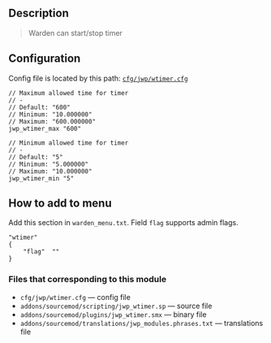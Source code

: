## Description
>Warden can start/stop timer

## Configuration
Config file is located by this path:
[`cfg/jwp/wtimer.cfg`](https://github.com/TiBarification/Jail-Warden-Pro/blob/master/cfg/jwp/wtimer.cfg)
```
// Maximum allowed time for timer
// -
// Default: "600"
// Minimum: "10.000000"
// Maximum: "600.000000"
jwp_wtimer_max "600"

// Minimum allowed time for timer
// -
// Default: "5"
// Minimum: "5.000000"
// Maximum: "10.000000"
jwp_wtimer_min "5"
```

## How to add to menu
Add this section in `warden_menu.txt`. Field `flag` supports admin flags.
```
"wtimer"
{
	"flag"	""
}
```

### Files that corresponding to this module
- `cfg/jwp/wtimer.cfg` — config file
- `addons/sourcemod/scripting/jwp_wtimer.sp` — source file
- `addons/sourcemod/plugins/jwp_wtimer.smx` — binary file
- `addons/sourcemod/translations/jwp_modules.phrases.txt` — translations file